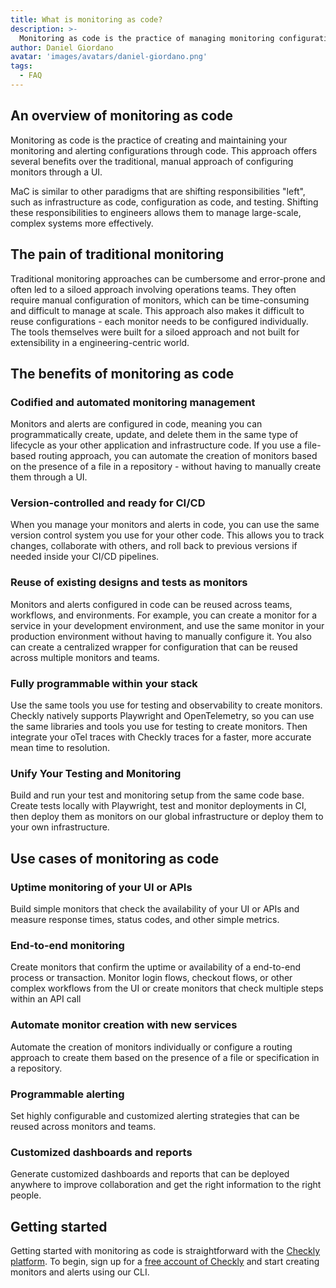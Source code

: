 ```yaml
---
title: What is monitoring as code?
description: >-
  Monitoring as code is the practice of managing monitoring configurations and alerts through code. This approach offers several benefits for engineering teams at scale, including codified, version-controlled, and reusable monitoring configurations.
author: Daniel Giordano
avatar: 'images/avatars/daniel-giordano.png'
tags:
  - FAQ
---
```


## An overview of monitoring as code

Monitoring as code is the practice of creating and maintaining your monitoring and alerting configurations through code. This approach offers several benefits over the traditional, manual approach of configuring monitors through a UI. 

MaC is similar to other paradigms that are shifting responsibilities "left", such as infrastructure as code, configuration as code, and testing. Shifting these responsibilities to engineers allows them to manage large-scale, complex systems more effectively. 

## The pain of traditional monitoring

Traditional monitoring approaches can be cumbersome and error-prone and often led to a siloed approach involving operations teams. They often require manual configuration of monitors, which can be time-consuming and difficult to manage at scale. This approach also makes it difficult to reuse configurations - each monitor needs to be configured individually. The tools themselves were built for a siloed approach and not built for extensibility in a engineering-centric world.

## The benefits of monitoring as code

### Codified and automated monitoring management
Monitors and alerts are configured in code, meaning you can programmatically create, update, and delete them in the same type of lifecycle as your other application and infrastructure code. If you use a file-based routing approach, you can automate the creation of monitors based on the presence of a file in a repository - without having to manually create them through a UI.

### Version-controlled and ready for CI/CD
When you manage your monitors and alerts in code, you can use the same version control system you use for your other code. This allows you to track changes, collaborate with others, and roll back to previous versions if needed inside your CI/CD pipelines.

### Reuse of existing designs and tests as monitors
Monitors and alerts configured in code can be reused across teams, workflows, and environments. For example, you can create a monitor for a service in your development environment, and use the same monitor in your production environment without having to manually configure it. You also can create a centralized wrapper for configuration that can be reused across multiple monitors and teams.

### Fully programmable within your stack
Use the same tools you use for testing and observability to create monitors. Checkly natively supports Playwright and OpenTelemetry, so you can use the same libraries and tools you use for testing to create monitors. Then integrate your oTel traces with Checkly traces for a faster, more accurate mean time to resolution.

### Unify Your Testing and Monitoring

Build and run your test and monitoring setup from the same code base. Create tests locally with Playwright, test and monitor deployments in CI, then deploy them as monitors on our global infrastructure or deploy them to your own infrastructure.

## Use cases of monitoring as code

### Uptime monitoring of your UI or APIs
Build simple monitors that check the availability of your UI or APIs and measure response times, status codes, and other simple metrics.

### End-to-end monitoring 
Create monitors that confirm the uptime or availability of a end-to-end process or transaction. Monitor login flows, checkout flows, or other complex workflows from the UI or create monitors that check multiple steps within an API call

### Automate monitor creation with new services
Automate the creation of monitors individually or configure a routing approach to create them based on the presence of a file or specification in a repository.

### Programmable alerting
Set highly configurable and customized alerting strategies that can be reused across monitors and teams.

### Customized dashboards and reports
Generate customized dashboards and reports that can be deployed anywhere to improve collaboration and get the right information to the right people.

## Getting started
Getting started with monitoring as code is straightforward with the [Checkly platform](https://checklyhq.com). To begin, sign up for a [free account of Checkly](https://app.checklyhq.com/signup) and start creating monitors and alerts using our CLI.
